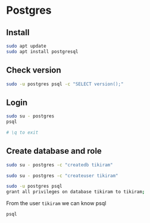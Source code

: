 # Postgres

## Install

```bash
sudo apt update
sudo apt install postgresql
```

## Check version

```bash
sudo -u postgres psql -c "SELECT version();"

```

## Login

```bash
sudo su - postgres
psql

# \q to exit
```



## Create database and role

```bash
sudo su - postgres -c "createdb tikiram"
```

```bash
sudo su - postgres -c "createuser tikiram"
```

```bash
sudo -u postgres psql
grant all privileges on database tikiram to tikiram;
```

From the user `tikiram`  we can know psql

```
psql
```

